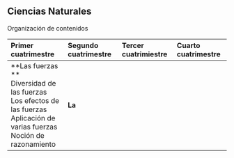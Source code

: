 ## Ciencias Naturales

Organización de contenidos

| Primer cuatrimestre | Segundo cuatrimestre | Tercer cuatrimiestre | Cuarto cuatrimestre |
| :--- | :--- | :--- | :--- |
| **Las fuerzas ** <br>Diversidad de  las  fuerzas<br>Los efectos de las fuerzas<br>Aplicación de varias fuerzas<br>Noción de razonamiento |**La**  |  |  |



